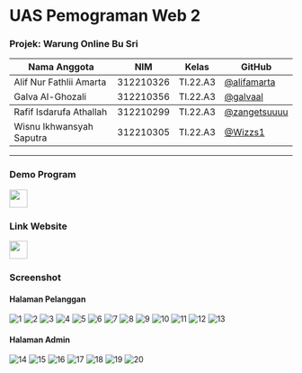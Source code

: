 # UAS Pemograman Web 2

### Projek: Warung Online Bu Sri

<table>
  <thead>
    <tr>
      <th>Nama Anggota</th>
      <th>NIM</th>
      <th>Kelas</th>
      <th>GitHub</th>
    </tr>
  </thead>
  <tr>
      <td>Alif Nur Fathlii Amarta</td>
      <td>312210326</td>
      <td>TI.22.A3</td>
      <td><a href="https://github.com/alifamarta/" target="_blank">@alifamarta</a></td>
    </tr>
    <tr>
      <td>Galva Al-Ghozali</td>
      <td>312210356</td>
      <td>TI.22.A3</td>
      <td><a href="https://github.com/galvaal/" target="_blank">@galvaal</a></td>
    </tr>
    <tbody>
    <tr>
      <td>Rafif Isdarufa Athallah</td>
      <td>312210299</td>
      <td>TI.22.A3</td>
      <td><a href="https://github.com/zangetsuuuu/" target="_blank">@zangetsuuuu</a></td>
    </tr>
    <tr>
      <td>Wisnu Ikhwansyah Saputra</td>
      <td>312210305</td>
      <td>TI.22.A3</td>
      <td><a href="https://github.com/Wizzs1/" target="_blank">@Wizzs1</a></td>
    </tr>
  </tbody>
</table>

---

### Demo Program

<a href="https://youtu.be/eu7SGhH0KYw"><img src="https://cdn-icons-png.flaticon.com/512/1384/1384060.png" height="32" width="32" alt="" /></a>

### Link Website

<a href="https://warungbusri.my.id"><img src="https://cdn-icons-png.flaticon.com/512/3308/3308395.png" height="32" width="32" alt="" /></a>

### Screenshot

#### Halaman Pelanggan

![1](public/img/readme/1.png)
![2](public/img/readme/2.png)
![3](public/img/readme/3.png)
![4](public/img/readme/4.png)
![5](public/img/readme/5.png)
![6](public/img/readme/6.png)
![7](public/img/readme/7.png)
![8](public/img/readme/8.png)
![9](public/img/readme/9.png)
![10](public/img/readme/10.png)
![11](public/img/readme/11.png)
![12](public/img/readme/12.png)
![13](public/img/readme/13.png)

#### Halaman Admin

![14](public/img/readme/14.png)
![15](public/img/readme/15.png)
![16](public/img/readme/16.png)
![17](public/img/readme/17.png)
![18](public/img/readme/18.png)
![19](public/img/readme/19.png)
![20](public/img/readme/20.png)
